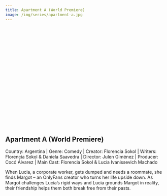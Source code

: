 ```yaml
---
title: Apartment A (World Premiere)
image: /img/series/apartment-a.jpg
---
```

<iframe width="560" height="315" src="" frameborder="0" allow="accelerometer; autoplay; encrypted-media; gyroscope; picture-in-picture" allowfullscreen></iframe>

## Apartment A (World Premiere)  
Country: Argentina | Genre: Comedy | Creator: Florencia Sokol | Writers: Florencia Sokol & Daniela Saavedra | Director: Julen Giménez | Producer: Cocó Álvarez | Main Cast: Florencia Sokol & Lucía Ivanissevich Machado

When Lucia, a corporate worker, gets dumped and needs a roommate, she finds Margot – an OnlyFans creator who turns her life upside down. As Margot challenges Lucia’s rigid ways and Lucia grounds Margot in reality, their friendship helps them both break free from their pasts.
